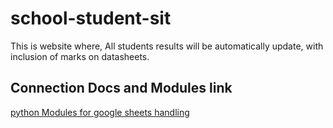 # school-student-sit
This is website where, All students results will be automatically update, with inclusion of marks on datasheets.

## Connection Docs and Modules link
[python Modules for google sheets handling]([text](https://github.com/streamlit/gsheets-connection))